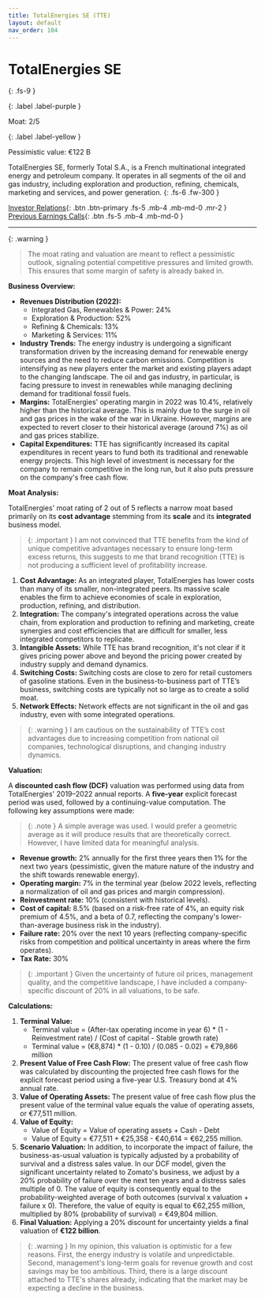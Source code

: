```yaml
---
title: TotalEnergies SE (TTE)
layout: default
nav_order: 104
---
```


# TotalEnergies SE
{: .fs-9 }

{: .label .label-purple }

Moat: 2/5

{: .label .label-yellow }

Pessimistic value: €122 B

TotalEnergies SE, formerly Total S.A., is a French multinational integrated energy and petroleum company. It operates in all segments of the oil and gas industry, including exploration and production, refining, chemicals, marketing and services, and power generation.
{: .fs-6 .fw-300 }

[Investor Relations](https://www.google.com/search?q=TTE+investor+relations){: .btn .btn-primary .fs-5 .mb-4 .mb-md-0 .mr-2 }
[Previous Earnings Calls](https://discountingcashflows.com/company/TTE/transcripts/){: .btn .fs-5 .mb-4 .mb-md-0 }

---

{: .warning } 
>The moat rating and valuation are meant to reflect a pessimistic outlook, signaling potential competitive pressures and limited growth. This ensures that some margin of safety is already baked in.


**Business Overview:**

* **Revenues Distribution (2022):**
    * Integrated Gas, Renewables & Power: 24%
    * Exploration & Production: 52%
    * Refining & Chemicals: 13%
    * Marketing & Services: 11%
* **Industry Trends:** The energy industry is undergoing a significant transformation driven by the increasing demand for renewable energy sources and the need to reduce carbon emissions.  Competition is intensifying as new players enter the market and existing players adapt to the changing landscape. The oil and gas industry, in particular, is facing pressure to invest in renewables while managing declining demand for traditional fossil fuels.
* **Margins:**  TotalEnergies' operating margin in 2022 was 10.4%, relatively higher than the historical average. This is mainly due to the surge in oil and gas prices in the wake of the war in Ukraine. However, margins are expected to revert closer to their historical average (around 7%) as oil and gas prices stabilize.
* **Capital Expenditures:** TTE has significantly increased its capital expenditures in recent years to fund both its traditional and renewable energy projects. This high level of investment is necessary for the company to remain competitive in the long run, but it also puts pressure on the company's free cash flow.

**Moat Analysis:**

TotalEnergies' moat rating of 2 out of 5 reflects a narrow moat based primarily on its **cost advantage** stemming from its **scale** and its **integrated** business model.

> {: .important }
> I am not convinced that TTE benefits from the kind of unique competitive advantages necessary to ensure long-term excess returns, this suggests to me that brand recognition (TTE) is not producing a sufficient level of profitability increase.

1. **Cost Advantage:**  As an integrated player, TotalEnergies has lower costs than many of its smaller, non-integrated peers. Its massive scale enables the firm to achieve economies of scale in exploration, production, refining, and distribution.
2. **Integration:**  The company's integrated operations across the value chain, from exploration and production to refining and marketing, create synergies and cost efficiencies that are difficult for smaller, less integrated competitors to replicate.
3. **Intangible Assets:** While TTE has brand recognition, it's not clear if it gives pricing power above and beyond the pricing power created by industry supply and demand dynamics.
4. **Switching Costs:** Switching costs are close to zero for retail customers of gasoline stations. Even in the business-to-business part of TTE’s business, switching costs are typically not so large as to create a solid moat.
5. **Network Effects:** Network effects are not significant in the oil and gas industry, even with some integrated operations.

> {: .warning }
> I am cautious on the sustainability of TTE’s cost advantages due to increasing competition from national oil companies, technological disruptions, and changing industry dynamics.


**Valuation:**

A **discounted cash flow (DCF)** valuation was performed using data from TotalEnergies' 2019–2022 annual reports. A **five-year** explicit forecast period was used, followed by a continuing-value computation. The following key assumptions were made:

> {: .note }
> A simple average was used. I would prefer a geometric average as it will produce results that are theoretically correct. However, I have limited data for meaningful analysis.


* **Revenue growth:** 2% annually for the first three years then 1% for the next two years (pessimistic, given the mature nature of the industry and the shift towards renewable energy).
* **Operating margin:** 7% in the terminal year (below 2022 levels, reflecting a normalization of oil and gas prices and margin compression).
* **Reinvestment rate:**  10% (consistent with historical levels).
* **Cost of capital:** 8.5% (based on a risk-free rate of 4%, an equity risk premium of 4.5%, and a beta of 0.7, reflecting the company's lower-than-average business risk in the industry).
* **Failure rate:** 20% over the next 10 years (reflecting company-specific risks from competition and political uncertainty in areas where the firm operates).
* **Tax Rate:** 30%

> {: .important }
> Given the uncertainty of future oil prices, management quality, and the competitive landscape, I have included a company-specific discount of 20% in all valuations, to be safe.

**Calculations:**

1. **Terminal Value:** 
    * Terminal value = (After-tax operating income in year 6) \* (1 - Reinvestment rate) / (Cost of capital - Stable growth rate)
    * Terminal value = (€8,874) \* (1 - 0.10) / (0.085 - 0.02) = €79,866 million
2. **Present Value of Free Cash Flow:** The present value of free cash flow was calculated by discounting the projected free cash flows for the explicit forecast period using a five-year U.S. Treasury bond at 4% annual rate.
3. **Value of Operating Assets:** The present value of free cash flow plus the present value of the terminal value equals the value of operating assets, or €77,511 million.
4. **Value of Equity:**
    * Value of Equity = Value of operating assets + Cash - Debt 
    * Value of Equity = €77,511 + €25,358 - €40,614 = €62,255 million.
5. **Scenario Valuation:** In addition, to incorporate the impact of failure, the business-as-usual valuation is typically adjusted by a probability of survival and a distress sales value. In our DCF model, given the significant uncertainty related to Zomato's business, we adjust by a 20% probability of failure over the next ten years and a distress sales multiple of 0. The value of equity is consequently equal to the probability-weighted average of both outcomes (survival x valuation + failure x 0). Therefore, the value of equity is equal to €62,255 million, multiplied by 80% (probability of survival) = €49,804 million.
6. **Final Valuation:**  Applying a 20% discount for uncertainty yields a final valuation of **€122 billion**.

> {: .warning }
> In my opinion, this valuation is optimistic for a few reasons. First, the energy industry is volatile and unpredictable. Second, management's long-term goals for revenue growth and cost savings may be too ambitious. Third, there is a large discount attached to TTE's shares already, indicating that the market may be expecting a decline in the business.